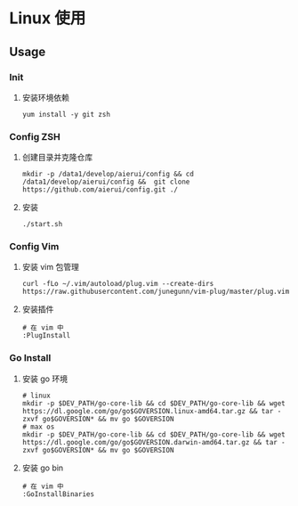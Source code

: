 # Linux 使用

## Usage

### Init

1. 安装环境依赖
    ```
    yum install -y git zsh
    ```

### Config ZSH

1. 创建目录并克隆仓库
    ```
    mkdir -p /data1/develop/aierui/config && cd /data1/develop/aierui/config &&  git clone https://github.com/aierui/config.git ./
    ```
2. 安装
    ```
    ./start.sh
    ```

### Config Vim

1. 安装 vim 包管理
   ```
   curl -fLo ~/.vim/autoload/plug.vim --create-dirs  https://raw.githubusercontent.com/junegunn/vim-plug/master/plug.vim 
   ```
2. 安装插件
    ```
    # 在 vim 中
    :PlugInstall
    ```

### Go Install

1. 安装 go 环境
    ```
    # linux
    mkdir -p $DEV_PATH/go-core-lib && cd $DEV_PATH/go-core-lib && wget https://dl.google.com/go/go$GOVERSION.linux-amd64.tar.gz && tar -zxvf go$GOVERSION* && mv go $GOVERSION
    # max os
    mkdir -p $DEV_PATH/go-core-lib && cd $DEV_PATH/go-core-lib && wget https://dl.google.com/go/go$GOVERSION.darwin-amd64.tar.gz && tar -zxvf go$GOVERSION* && mv go $GOVERSION
    ```
2. 安装 go bin 
    ```
    # 在 vim 中
    :GoInstallBinaries
    ```